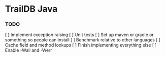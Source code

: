 
# TrailDB Java


### TODO

[ ] Implement exception raising
[ ] Unit tests
[ ] Set up maven or gradle or something so people can install
[ ] Benchmark relative to other languages
[ ] Cache field and method lookups
[ ] Finish implementing everything else
[ ] Enable -Wall and -Werr